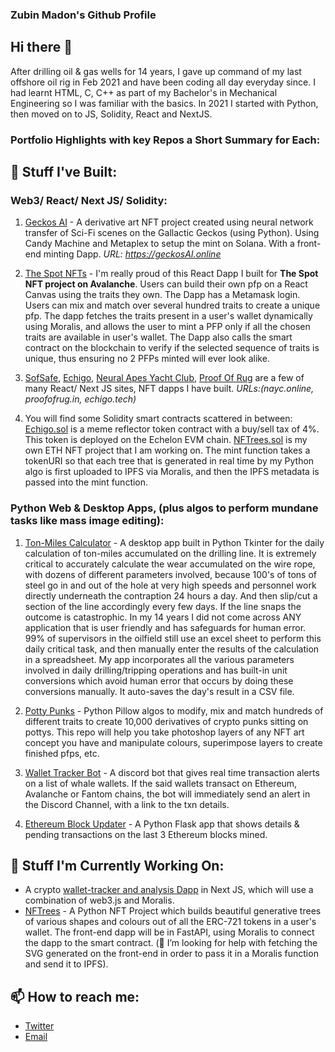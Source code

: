 ### Zubin Madon's Github Profile

## Hi there 👋
After drilling oil & gas wells for 14 years, I gave up command of my last offshore oil rig in Feb 2021 and have been coding all day everyday since. I had learnt HTML, C, C++ as part of my Bachelor's in Mechanical Engineering so I was familiar with the basics. In 2021 I started with Python, then moved on to JS, Solidity, React and NextJS.

### Portfolio Highlights with key Repos a Short Summary for Each:

## 🔭 Stuff I've Built:
### Web3/ React/ Next JS/ Solidity:

1. [Geckos AI](https://github.com/zubin-madon/GeckosAI) - A derivative art NFT project created using neural network transfer of Sci-Fi scenes on the Gallactic Geckos (using Python). Using Candy Machine and Metaplex to setup the mint on Solana. With a front-end minting Dapp. *URL: https://geckosAI.online*

2. [The Spot NFTs](https://github.com/zubin-madon/spot-nft-dapp) - I'm really proud of this React Dapp I built for **The Spot NFT project on Avalanche**. Users can build their own pfp on a React Canvas using the traits they own. The Dapp has a Metamask login. Users can mix and match over several hundred traits to create a unique pfp. The dapp fetches the traits present in a user's wallet dynamically using Moralis, and allows the user to mint a PFP only if all the chosen traits are available in user's wallet. The Dapp also calls the smart contract on the blockchain to verify if the selected sequence of traits is unique, thus ensuring no 2 PFPs minted will ever look alike.

3. [SofSafe](https://github.com/zubin-madon/sofsafe), [Echigo](https://github.com/zubin-madon/echigo), [Neural Apes Yacht Club](https://github.com/zubin-madon/nayc), [Proof Of Rug](https://github.com/zubin-madon/ProofOfRug) are a few of many React/ Next JS sites, NFT dapps I have built. 
*URLs:(nayc.online, proofofrug.in, echigo.tech)*

4. You will find some Solidity smart contracts scattered in between: [Echigo.sol](https://gist.github.com/zubin-madon/1148e2934956e59bf7c98504f0dac6ea) is a meme reflector token contract with a buy/sell tax of 4%. This token is deployed on the Echelon EVM chain. [NFTrees.sol](https://github.com/zubin-madon/NFTrees/blob/main/contracts/trees_final.sol) is my own ETH NFT project that I am working on. The mint function takes a tokenURI so that each tree that is generated in real time by my Python algo is first uploaded to IPFS via Moralis, and then the IPFS metadata is passed into the mint function.

### Python Web & Desktop Apps, (plus algos to perform mundane tasks like mass image editing):
1. [Ton-Miles Calculator](https://github.com/zubin-madon/Ton-Miles-Manager-for-Oil-Rigs) - A desktop app built in Python Tkinter for the daily calculation of ton-miles accumulated on the drilling line. It is extremely critical to accurately calculate the wear accumulated on the wire rope, with dozens of different parameters involved, because 100's of tons of steel go in and out of the hole at very high speeds and personnel work directly underneath the contraption 24 hours a day. And then slip/cut a section of the line accordingly every few days. If the line snaps the outcome is catastrophic. In my 14 years I did not come across ANY application that is user friendly and has safeguards for human error. 99% of supervisors in the oilfield still use an excel sheet to perform this daily critical task, and then manually enter the results of the calculation in a spreadsheet. My app incorporates all the various parameters involved in daily drilling/tripping operations and has built-in unit conversions which avoid human error that occurs by doing these conversions manually. It auto-saves the day's result in a CSV file.

2. [Potty Punks](https://github.com/zubin-madon/PottyPunksNFT) - Python Pillow algos to modify, mix and match hundreds of different traits to create 10,000 derivatives of crypto punks sitting on pottys. This repo will help you take photoshop layers of any NFT art concept you have and manipulate colours, superimpose layers to create finished pfps, etc.

3. [Wallet Tracker Bot](https://github.com/zubin-madon/Wallet-Tracker-Bot) - A discord bot that gives real time transaction alerts on a list of whale wallets. If the said wallets transact on Ethereum, Avalanche or Fantom chains, the bot will immediately send an alert in the Discord Channel, with a link to the txn details.

4. [Ethereum Block Updater](https://github.com/zubin-madon/Ethereum-Block-Updater) - A Python Flask app that shows details & pending transactions on the last 3 Ethereum blocks mined.

## 🔭 Stuff I'm Currently Working On:
- A crypto [wallet-tracker and analysis Dapp](https://github.com/zubin-madon/degenalysis) in Next JS, which will use a combination of web3.js and Moralis.
- [NFTrees](https://github.com/zubin-madon/NFTrees) - A Python NFT Project which builds beautiful generative trees of various shapes and colours out of all the ERC-721 tokens in a user's wallet. The front-end dapp will be in FastAPI, using Moralis to connect the dapp to the smart contract.
(🤔 I’m looking for help with fetching the SVG generated on the front-end in order to pass it in a Moralis function and send it to IPFS).

## 📫 How to reach me:
- [Twitter](https://twitter.com/zmadon)
- [Email](mailto:madon.zubin@gmail.com)

